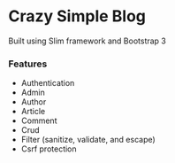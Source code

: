 # Crazy Simple Blog

Built using Slim framework and Bootstrap 3

### Features

* Authentication
* Admin
* Author
* Article
* Comment
* Crud
* Filter (sanitize, validate, and escape)
* Csrf protection
